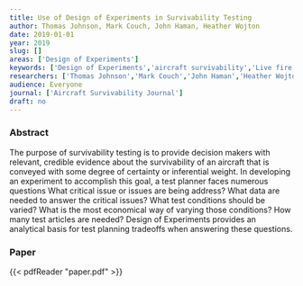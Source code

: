 ```yaml
---
title: Use of Design of Experiments in Survivability Testing
author: Thomas Johnson, Mark Couch, John Haman, Heather Wojton
date: 2019-01-01
year: 2019
slug: []
areas: ['Design of Experiments']
keywords: ['Design of Experiments','aircraft survivability','Live fire test and evaluation']
researchers: ['Thomas Johnson','Mark Couch','John Haman','Heather Wojton']
audience: Everyone
journal: ['Aircraft Survivability Journal']
draft: no
---
```




### Abstract

The purpose of survivability testing is to provide decision makers with relevant, credible evidence about the survivability of an aircraft that is conveyed with some degree of certainty or inferential weight. In developing an experiment to accomplish this goal, a test planner faces numerous questions  What critical issue or issues are being address? What data are needed to answer the critical issues? What test conditions should be varied? What is the most economical way of varying those conditions? How many test articles are needed? Design of Experiments provides an analytical basis for test planning tradeoffs when answering these questions.



### Paper 
 {{< pdfReader "paper.pdf" >}}


